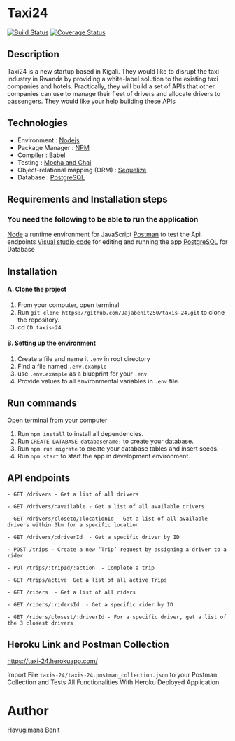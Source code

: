 # Taxi24
[![Build Status](https://travis-ci.com/Jajabenit250/taxis-24.svg?branch=main)](https://travis-ci.com/Jajabenit250/taxis-24)
[![Coverage Status](https://coveralls.io/repos/github/Jajabenit250/taxis-24/badge.svg?branch=main)](https://coveralls.io/github/Jajabenit250/taxis-24?branch=main)
## Description
Taxi24 is a new startup based in Kigali. They would like to disrupt the taxi industry in Rwanda by providing a white-label solution to the
existing taxi companies and hotels. Practically, they will build a set of APIs that other companies can use to manage their fleet of drivers and
allocate drivers to passengers. They would like your help building these APIs
## Technologies
- Environment : [Nodejs](https://nodejs.org/)
- Package Manager : [NPM](https://www.npmjs.com)
- Compiler : [Babel](https://babeljs.io/)
- Testing : [Mocha and Chai](https://mochajs.org/)
- Object-relational mapping (ORM) : [Sequelize](https://sequelize.org/)
- Database : [PostgreSQL](https://www.postgresql.org/)
## Requirements and Installation steps
### You need the following to be able to run the application
[Node](https://nodejs.org/en/download/) a runtime environment for JavaScript
[Postman](https://www.getpostman.com/downloads/) to test the Api endpoints
[Visual studio code](https://code.visualstudio.com/download) for editing and running the app
[PostgreSQL](https://www.postgresql.org/download/) for Database
## Installation
#### A. Clone the project
1. From your computer, open terminal 
2. Run `git clone https://github.com/Jajabenit250/taxis-24.git` to clone the repository.
3. cd `CD taxis-24`
`
#### B. Setting up the environment
1. Create a file and name it `.env` in root directory
2. Find a file named `.env.example`
3. use `.env.example` as a blueprint for your `.env`
4. Provide values to all environmental variables in `.env` file.
## Run commands
Open terminal from your computer
1. Run `npm install` to install all dependencies.
2. Run `CREATE DATABASE databasename;` to create your database.
3. Run `npm run migrate` to create your database tables and insert seeds.
5. Run `npm start` to start the app in development environment. 
## API endpoints
`- GET /drivers - Get a list of all drivers`

`- GET /drivers/:available - Get a list of all available drivers`

`- GET /drivers/closeto/:locationId - Get a list of all available drivers within 3km for a specific location`

`- GET /drivers/:driverId  - Get a specific driver by ID`

`- POST /trips - Create a new ‘Trip’ request by assigning a driver to a rider`

`- PUT /trips/:tripId/:action  - Complete a trip`

`- GET /trips/active  Get a list of all active Trips`

`- GET /riders  - Get a list of all riders`

`- GET /riders/:ridersId  - Get a specific rider by ID`

`- GET /riders/closest/:driverId - For a specific driver, get a list of the 3 closest drivers`

## Heroku Link and Postman Collection

https://taxi-24.herokuapp.com/

Import File `taxis-24/taxis-24.postman_collection.json` to your Postman Collection and Tests All Functionalities With Heroku Deployed Application

# Author
 [Havugimana Benit](https://github.com/Jajabenit250)